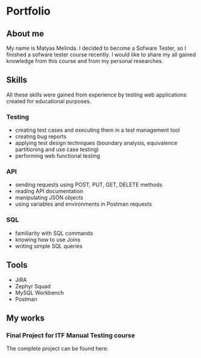 # Portfolio

## About me

My name is Matyas Melinda. I decided to become a Sofware Tester, so I finished a sofware tester course recently. I would like to share my all gained knowledge from this course and from my personal researches.

## Skills

All these skills were gained from experience by testing web applications created for educational purposes.

### Testing

* creating test cases and executing them in a test management tool
* creating bug reports 
* applying test design techniques (boundary analysis, equivalence partitioning and use case testing)
* performing web functional testing 

### API

* sending requests using POST, PUT, GET, DELETE methods
* reading API documentation
* manipulating JSON objects
* using variables and environments in Postman requests

### SQL

* familiarity with SQL commands
* knowing how to use Joins
* writing simple SQL queries


## Tools
* JiRA
* Zephyr Squad
* MySQL Workbench
* Postman

## My works

### Final Project for ITF Manual Testing course

The complete project can be found here: 
